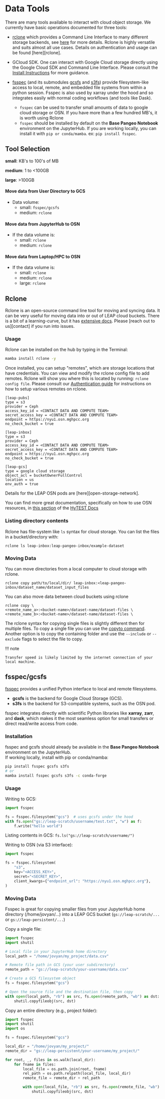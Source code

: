 # Data Tools

There are many tools available to interact with cloud object storage. We currently have basic operations documented for three tools:

- [rclone](https://rclone.org/) which provides a Command Line Interface to many different storage backends, see [here](../reference/data_transfer.md) for more details. Rclone is highly versatile and suits almost all use cases. Details on authentication and usage can be found [here][rclone].

- GCloud SDK. One can interact with Google Cloud storage directly using the Google Cloud SDK and Command Line Interface. Please consult the [Install Instructions](https://cloud.google.com/sdk/docs/install) for more guidance.

- [fsspec](https://filesystem-spec.readthedocs.io/en/latest/) (and its submodules [gcsfs](https://gcsfs.readthedocs.io/en/latest/) and [s3fs](https://s3fs.readthedocs.io/en/latest/)) provide filesystem-like access to local, remote, and embedded file systems from within a python session. Fsspec is also used by xarray under the hood and so integrates easily with normal coding workflows (and tools like Dask).

    - `fsspec` can be used to transfer small amounts of data to google cloud storage or OSN. If you have more than a few hundred MB's, it is worth using Rclone
    - `fsspec` should be installed by default on the **Base Pangeo Notebook** environment on the JupyterHub. If you are working locally, you can install it with `pip or conda/mamba`. ex: `pip install fsspec`.

## Tool Selection

**small**: KB's to 100's of MB

**medium**: 1 to \<100GB

**large**: >100GB

#### Move data from User Directory to GCS

- Data volume:
    - small: `fsspec/gcsfs`
    - medium: `rclone`

#### Move data from JupyterHub to OSN

- If the data volume is:
    - small: `rclone`
    - medium: `rclone`

#### Move data from Laptop/HPC to OSN

- If the data volume is:
    - small: `rclone`
    - medium: `rclone`
    - large: `rclone`

## Rclone

Rclone is an open-source command line tool for moving and syncing data. It can be very useful for moving data into or out of LEAP cloud buckets. There is a bit of a learning-curve, but it has [extensive docs](https://rclone.org/docs/). Please [reach out to us][contact] if you run into issues.

### Usage

Rclone can be installed on the hub by typing in the Terminal:

```bash
mamba install rclone -y
```

Once installed, you can setup "remotes", which are storage locations that have credentials.
You can view and modify the rclone config file to add remotes. Rclone will show you where this is located by running: `rclone config file`. Please consult our [Authentication guide](./authentication.md) for instructions on how to setup various remotes on rclone.

```
[leap-pubs]
type = s3
provider = Ceph
access_key_id = <CONTACT DATA AND COMPUTE TEAM>
secret_access_key = <CONTACT DATA AND COMPUTE TEAM>
endpoint = https://nyu1.osn.mghpcc.org
no_check_bucket = true

[leap-inbox]
type = s3
provider = Ceph
access_key_id = <CONTACT DATA AND COMPUTE TEAM>
secret_access_key = <CONTACT DATA AND COMPUTE TEAM>
endpoint = https://nyu1.osn.mghpcc.org
no_check_bucket = true

[leap-gcs]
type = google cloud storage
object_acl = bucketOwnerFullControl
location = us
env_auth = true
```

Details for the LEAP OSN pods are [here][open-storage-network].

You can find more great documentation, specifically on how to use OSN resources, in [this section](https://hytest-org.github.io/hytest/essential_reading/DataSources/Data_S3.html#credentialed-access) of the [HyTEST Docs](https://hytest-org.github.io/hytest/doc/About.html#)

### Listing directory contents

Rclone has file-system like `ls` syntax for cloud storage. You can list the files in a bucket/directory with:

```shell
rclone ls leap-inbox:leap-pangeo-inbox/example-dataset
```

### Moving Data

You can move directories from a local computer to cloud storage with rclone.

```shell
rclone copy path/to/local/dir/ leap-inbox:<leap-pangeo-inbox/dataset_name/dataset_input_files
```

You can also move data between cloud buckets using rclone

```shell
rclone copy \
<remote_name_a>:<bucket-name>/dataset-name/dataset-files \
<remote_name_b>:<bucket-name>/dataset-name/dataset-files \
```

The rclone syntax for copying single files is slightly different then for multiple files. To copy a single file you can use the [copyto command](https://rclone.org/commands/rclone_copyto/). Another option is to copy the containing folder and use the `--include` or `--exclude` flags to select the file to copy.

!!! note

    Transfer speed is likely limited by the internet connection of your local machine.

## fsspec/gcsfs

[fsspec](https://filesystem-spec.readthedocs.io/en/latest/) provides a unified Python interface to local and remote filesystems.

- **gcsfs** is the backend for Google Cloud Storage (GCS).
- **s3fs** is the backend for S3-compatible systems, such as the OSN pod.

fsspec integrates directly with scientific Python libraries like **xarray**, **zarr**, and **dask**, which makes it the most seamless option for small transfers or direct read/write access from code.

### Installation

fsspec and gcsfs should already be available in the **Base Pangeo Notebook** environment on the JupyterHub.\
If working locally, install with pip or conda/mamba:

```bash
pip install fsspec gcsfs s3fs
# or
mamba install fsspec gcsfs s3fs -c conda-forge
```

### Usage

Writing to GCS:

```python
import fsspec

fs = fsspec.filesystem("gcs")  # uses gcsfs under the hood
with fs.open("gs://leap-scratch/username/test.txt", "w") as f:
    f.write("hello world")
```

Listing contents in GCS:
`fs.ls("gs://leap-scratch/username/")`

Writing to OSN (via S3 interface):

```python
import fsspec

fs = fsspec.filesystem(
    "s3",
    key="<ACCESS_KEY>",
    secret="<SECRET_KEY>",
    client_kwargs={"endpoint_url": "https://nyu1.osn.mghpcc.org"},
)
```

### Moving Data

Fsspec is great for copying smaller files from your JupyterHub home directory (/home/jovyan/...) into a LEAP GCS bucket (`gs://leap-scratch/...` or `gs://leap-persistent/...`)

Copy a single file:

```python
import fsspec
import shutil

# Local file in your JupyterHub home directory
local_path = "/home/jovyan/my_project/data.csv"

# Remote file path in GCS (your user subdirectory)
remote_path = "gs://leap-scratch/your-username/data.csv"

# Create a GCS filesystem object
fs = fsspec.filesystem("gcs")

# Open the source file and the destination file, then copy
with open(local_path, "rb") as src, fs.open(remote_path, "wb") as dst:
    shutil.copyfileobj(src, dst)
```

Copy an entire directory (e.g., project folder):

```python
import fsspec
import shutil
import os

fs = fsspec.filesystem("gcs")

local_dir = "/home/jovyan/my_project/"
remote_dir = "gs://leap-persistent/your-username/my_project/"

for root, _, files in os.walk(local_dir):
    for fname in files:
        local_file = os.path.join(root, fname)
        rel_path = os.path.relpath(local_file, local_dir)
        remote_file = remote_dir + rel_path

        with open(local_file, "rb") as src, fs.open(remote_file, "wb") as dst:
            shutil.copyfileobj(src, dst)
```
